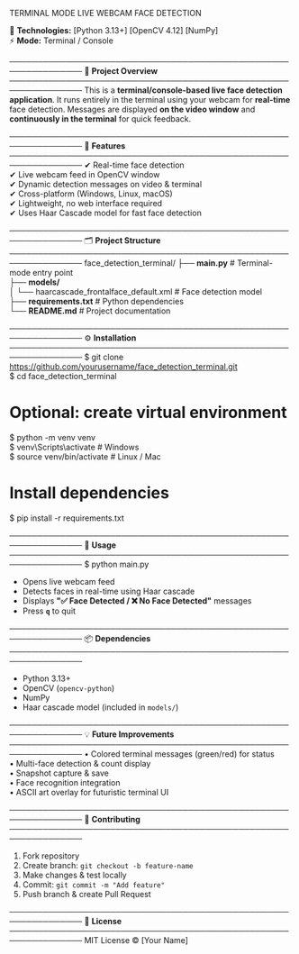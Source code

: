 
 TERMINAL MODE LIVE WEBCAM FACE DETECTION 


🚀 **Technologies:** [Python 3.13+]   [OpenCV 4.12]   [NumPy]  
⚡ **Mode:** Terminal / Console  

───────────────────────────────────────────────────────────────
📌 **Project Overview**
───────────────────────────────────────────────────────────────
This is a **terminal/console-based live face detection application**.
It runs entirely in the terminal using your webcam for **real-time**
face detection. Messages are displayed **on the video window** and
**continuously in the terminal** for quick feedback.

───────────────────────────────────────────────────────────────
🎯 **Features**
───────────────────────────────────────────────────────────────
✔ Real-time face detection  
✔ Live webcam feed in OpenCV window  
✔ Dynamic detection messages on video & terminal  
✔ Cross-platform (Windows, Linux, macOS)  
✔ Lightweight, no web interface required  
✔ Uses Haar Cascade model for fast face detection  

───────────────────────────────────────────────────────────────
🗂️ **Project Structure**
───────────────────────────────────────────────────────────────
face_detection_terminal/
├── **main.py**                     # Terminal-mode entry point  
├── **models/**  
│   └── haarcascade_frontalface_default.xml   # Face detection model  
├── **requirements.txt**            # Python dependencies  
└── **README.md**                   # Project documentation  

───────────────────────────────────────────────────────────────
⚙️ **Installation**
───────────────────────────────────────────────────────────────
$ git clone https://github.com/yourusername/face_detection_terminal.git  
$ cd face_detection_terminal  

# Optional: create virtual environment  
$ python -m venv venv  
$ venv\Scripts\activate        # Windows  
$ source venv/bin/activate     # Linux / Mac  

# Install dependencies  
$ pip install -r requirements.txt  

───────────────────────────────────────────────────────────────
🚀 **Usage**
───────────────────────────────────────────────────────────────
$ python main.py  

- Opens live webcam feed  
- Detects faces in real-time using Haar cascade  
- Displays **"✅ Face Detected / ❌ No Face Detected"** messages  
- Press **`q`** to quit  

───────────────────────────────────────────────────────────────
📦 **Dependencies**
───────────────────────────────────────────────────────────────
- Python 3.13+  
- OpenCV (`opencv-python`)  
- NumPy  
- Haar cascade model (included in `models/`)  

───────────────────────────────────────────────────────────────
💡 **Future Improvements**
───────────────────────────────────────────────────────────────
• Colored terminal messages (green/red) for status  
• Multi-face detection & count display  
• Snapshot capture & save  
• Face recognition integration  
• ASCII art overlay for futuristic terminal UI  

───────────────────────────────────────────────────────────────
🤝 **Contributing**
───────────────────────────────────────────────────────────────
1. Fork repository  
2. Create branch: `git checkout -b feature-name`  
3. Make changes & test locally  
4. Commit: `git commit -m "Add feature"`  
5. Push branch & create Pull Request  

───────────────────────────────────────────────────────────────
📜 **License**
───────────────────────────────────────────────────────────────
MIT License © [Your Name]  
